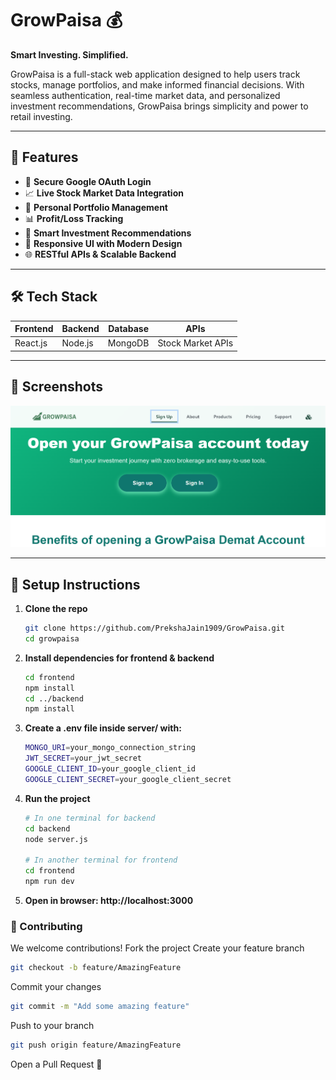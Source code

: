 # GrowPaisa 💰

**Smart Investing. Simplified.**

GrowPaisa is a full-stack web application designed to help users track stocks, manage portfolios, and make informed financial decisions. With seamless authentication, real-time market data, and personalized investment recommendations, GrowPaisa brings simplicity and power to retail investing.

---

## 🚀 Features

- 🔐 **Secure Google OAuth Login**
- 📈 **Live Stock Market Data Integration**
- 💼 **Personal Portfolio Management**
- 📊 **Profit/Loss Tracking**
- 📌 **Smart Investment Recommendations**
- 📱 **Responsive UI with Modern Design**
- 🌐 **RESTful APIs & Scalable Backend**

---

## 🛠 Tech Stack

| Frontend | Backend | Database | APIs |
|----------|---------|----------|-----|
| React.js | Node.js | MongoDB  | Stock Market APIs |

---

## 📸 Screenshots

![Project Screenshot](https://raw.githubusercontent.com/PrekshaJain1909/GrowPaisa/main/Frontend/public/images/ss.png)

---

## 🔧 Setup Instructions

1. **Clone the repo**
   ```bash
   git clone https://github.com/PrekshaJain1909/GrowPaisa.git
   cd growpaisa
   ```
2. **Install dependencies for frontend & backend**
   ```bash
   cd frontend
   npm install
   cd ../backend
   npm install
   ```
3. **Create a .env file inside server/ with:**
   ```bash
   MONGO_URI=your_mongo_connection_string
   JWT_SECRET=your_jwt_secret
   GOOGLE_CLIENT_ID=your_google_client_id
   GOOGLE_CLIENT_SECRET=your_google_client_secret
   ```
4. **Run the project**
   ```bash
   # In one terminal for backend
   cd backend
   node server.js

   # In another terminal for frontend
   cd frontend
   npm run dev
   ```
5. **Open in browser: http://localhost:3000**

### 🤝 Contributing
We welcome contributions!
Fork the project
Create your feature branch
```bash
git checkout -b feature/AmazingFeature
```
Commit your changes
```bash
git commit -m "Add some amazing feature"
```
Push to your branch
```bash
git push origin feature/AmazingFeature
```
Open a Pull Request 🎉



  
